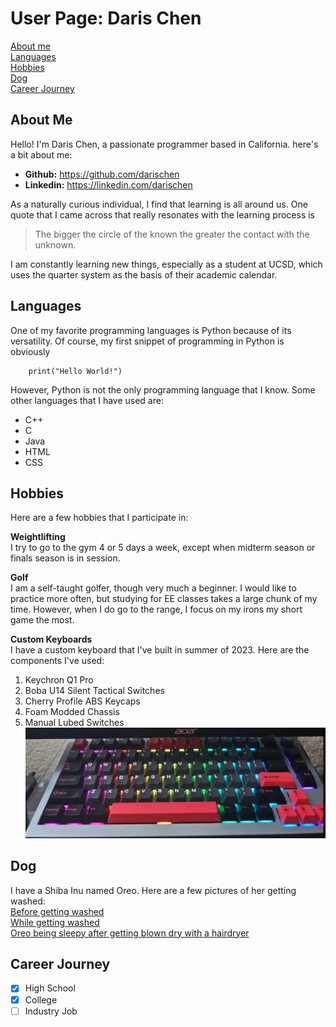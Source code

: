 # User Page: Daris Chen
[About me](#About-Me)\
[Languages](#Languages)\
[Hobbies](#Hobbies)\
[Dog](#Dog)\
[Career Journey](#Career-Journey)

## About Me
Hello! I'm Daris Chen, a passionate programmer based in California. here's a bit about me:

- **Github:** https://github.com/darischen
- **Linkedin:** https://linkedin.com/darischen

As a naturally curious individual, I find that learning is all around us. One quote that I came across that really resonates with the learning process is
> The bigger the circle of the known the greater the contact with the unknown.

I am constantly learning new things, especially as a student at UCSD, which uses the quarter system as the basis of their academic calendar.

## Languages
One of my favorite programming languages is Python because of its versatility. Of course, my first snippet of programming in Python is obviously

```
    print("Hello World!")
```
However, Python is not the only programming language that I know. Some other languages that I have used are:
- C++
- C
- Java
- HTML
- CSS
  
## Hobbies
Here are a few hobbies that I participate in:

**Weightlifting**\
I try to go to the gym 4 or 5 days a week, except when midterm season or finals season is in session.

**Golf**\
I am a self-taught golfer, though very much a beginner. I would like to practice more often, but studying for EE classes takes a large chunk of my time. However, when I do go to the range, I focus on my irons my short game the most.

**Custom Keyboards**\
I have a custom keyboard that I've built in summer of 2023. Here are the components I've used:
1. Keychron Q1 Pro
2. Boba U14 Silent Tactical Switches
3. Cherry Profile ABS Keycaps
4. Foam Modded Chassis
5. Manual Lubed Switches
![Image](./keyboard.jpg)

## Dog
I have a Shiba Inu named Oreo. Here are a few pictures of her getting washed:\
[Before getting washed](./chair.jpg)\
[While getting washed](./bath.jpg)\
[Oreo being sleepy after getting blown dry with a hairdryer](./sleepy.jpg)

## Career Journey
- [x] High School
- [x] College
- [ ] Industry Job
